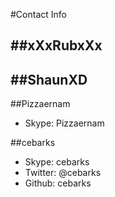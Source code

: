#Contact Info

##xXxRubxXx
- 

##ShaunXD
- 

##Pizzaernam
- Skype: Pizzaernam

##cebarks
- Skype: cebarks
- Twitter: @cebarks
- Github: cebarks

